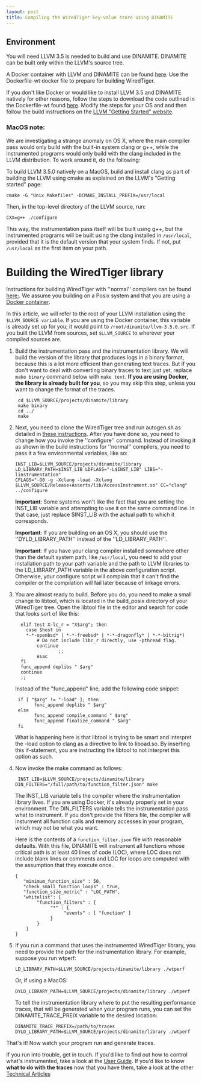 ```yaml
---
layout: post
title: Compiling the WiredTiger key-value store using DINAMITE
---
```



## Environment

You will need LLVM 3.5 is needed to build and use DINAMITE.
DINAMITE can be built only within the LLVM's source tree.

A Docker container with LLVM and DINAMITE can be found [here](https://bitbucket.org/datamancers/dinamite-compiler-docker). Use the Dockerfile-wt docker file to prepare for building WiredTiger.

If you don't like Docker or would like to install LLVM 3.5 and DINAMITE natively
for other reasons, follow the steps to download the code outlined in the Dockerfile-wt found [here](https://bitbucket.org/datamancers/dinamite-compiler-docker).
Modify the steps for your OS and and then follow the build instructions on the
[LLVM "Getting Started" website](http://llvm.org/docs/GettingStarted.html#local-llvm-configuration).

### MacOS note:

We are investigating a strange anomaly on OS X, where the main compiler pass would only build with the built-in system clang or g++, while the instrumented programs would only build with the clang included in the LLVM distribution. To work around it, do the following:

To build LLVM 3.5.0 natively on a MacOS, build and install clang as part of building the LLVM using cmake as explained on the LLVM's "Getting started" page:
 
    cmake -G "Unix Makefiles" -DCMAKE_INSTALL_PREFIX=/usr/local

Then, in the top-level directory of the LLVM source, run:

    CXX=g++ ./configure

This way, the instrumentation pass itself will be built using g++, but the instrumented programs will be built using the clang installed in `/usr/local`, provided that it is the default version that your system finds. If not, put `/usr/local` as the first item on your path. 

# Building the WiredTiger library

Instructions for building WiredTiger with ''normal'' compilers can be found [here:](http://source.wiredtiger.com/2.8.0/build-posix.html). We assume you 
building on a Posix system and that you are using a [Docker container](https://bitbucket.org/datamancers/dinamite-compiler-docker).

In this article, we will refer to the root of your LLVM installation using the
`$LLVM_SOURCE variable`. If you are using the Docker container, this variable is
already set up for you; it would point to `/root/dinamite/llvm-3.5.0.src`. If you
built the LLVM from sources, set `$LLVM_SOURCE` to wherever your compiled sources are.

    
 1. Build the instrumentation pass and the instrumentation library.
 We will build the version of the library that produces logs in a binary format,
 because this is a lot more efficient than generating text traces. But if you don't
 want to deal with converting binary traces to text just yet, replace `make binary`
 command below with `make text`. **If you are using Docker, the library is already
 built for you**, so you may skip this step, unless you want to change the format
 of the traces.
    
    ```
     cd $LLVM_SOURCE/projects/dinamite/library
     make binary
     cd ../
     make
    ```
 
 2. Next, you need to clone the WiredTiger tree and run autogen.sh as detailed in [these instructions](http://source.wiredtiger.com/2.8.0/build-posix.html). 
    After you have done so, you need to change how you invoke the ''configure'' command. Instead of invoking it as shown in the build instructions for
	''normal'' compilers, you need to pass it a few environmental variables, like so: 
	
	    INST_LIB=$LLVM_SOURCE/projects/dinamite/library
	    LD_LIBRARY_PATH=$INST_LIB LDFLAGS="-L$INST_LIB" LIBS="-linstrumentation"
	    CFLAGS="-O0 -g -Xclang -load -Xclang  $LLVM_SOURCE/Release+Asserts/lib/AccessInstrument.so" CC="clang" ../configure

    **Important**: Some systems won't like the fact that you are setting the
    INST_LIB variable and attempting to use it on the same command line.
    In that case, just replace $INST_LIB with the actual path to which it
    corresponds.

    **Important**: If you are building on an OS X, you should use the
    ''DYLD_LIBRARY_PATH'' instead of the ''LD_LIBRARY_PATH''.

    **Important**: If you have your clang compiler installed somewhere other
    than the default system path, like `/usr/local`, you need to add your
     installation path to your path variable and the path to LLVM libraries to
     the LD_LIBRARY_PATH variable in the above configuration script. Otherwise,
     your configure script will complain that it can't find the compiler or the
     compilation will fail later because of linkage errors.

 3. You are almost ready to build. Before you do, you need to make a small change
    to libtool, which is located in the build_posix directory of your WiredTiger tree.
    Open the libtool file in the editor and search for code that looks sort of
    like this:

    ```
      elif test X-lc_r = "X$arg"; then
	   	case $host in
		*-*-openbsd* | *-*-freebsd* | *-*-dragonfly* | *-*-bitrig*)
		    # Do not include libc_r directly, use -pthread flag.
		    continue  
            	    ;;
          	esac
      fi
      func_append deplibs " $arg"
      continue
      ;;
    ```

    Instead of the "func_append" line, add the following code snippet:

    ```
     if [ "$arg" != "-load" ]; then
           func_append deplibs " $arg"
     else
           func_append compile_command " $arg"
           func_append finalize_command " $arg"
     fi
    ```

     What is happening here is that libtool is trying to be smart and
   	interpret the -load option to clang as a directive to link to liboad.so.
	By inserting this if-statement, you are instructing the libtool to not
	interpret this option as such.

 4. Now invoke the make command as follows:

    ```
     INST_LIB=$LLVM_SOURCE/projects/dinamite/library DIN_FILTERS="/full/path/to/function_filter.json" make
    ```
    
    The INST_LIB variable tells the compiler where the instrumentation library lives.
    If you are using Docker, it's already properly set in your environment.
    The DIN_FILTERS variable tells the instrumentation pass what to instrument. If you
    don't provide the filters file, the compiler will insturment all function calls
    and memory accesses in your program, which may not be what you want.

     Here is the
     contents of a ```function_filter.json``` file with reasonable defaults. With this
     file, DINAMITE will instrument all functions whose critical path is at least 40
     lines of code (LOC), where LOC does not include blank lines or comments and LOC
     for loops are computed with the assumption that they execute once.

     ```
     {
        "minimum_function_size" : 50,
        "check_small_function_loops" : true,
        "function_size_metric" : "LOC_PATH",
        "whitelist": {
             "function_filters" : {
                  "*" : {
                       "events" : [ "function" ]
                  }
             }
         }
     }
     ```
     
 6. If you run a command that uses the instrumented WiredTiger library, you need to provide the path for the instrumentation library. For example, suppose you run wtperf:
 
    ```
    LD_LIBRARY_PATH=$LLVM_SOURCE/projects/dinamite/library ./wtperf
    ```

    Or, if using a MacOS:

    ```
    DYLD_LIBRARY_PATH=$LLVM_SOURCE/projects/dinamite/library ./wtperf
    ```

    To tell the instrumentation library where to put the resulting performance traces,
    that will be generated when your program runs, you can set the DINAMITE_TRACE_PREIX
    variable to the desired location:

    ```
    DINAMITE_TRACE_PREFIX=/path/to/traces DYLD_LIBRARY_PATH=$LLVM_SOURCE/projects/dinamite/library ./wtperf
    ```

That's it! Now watch your program run and generate traces.

If you run into trouble, get in touch. If you'd like to find out how to control what's instrumented, take a look at the
[User Guide](/user-guide/). If you'd like to know **what to do with the traces** now that you have them,
take a look at the other [Technical Articles](/tech-articles/)

